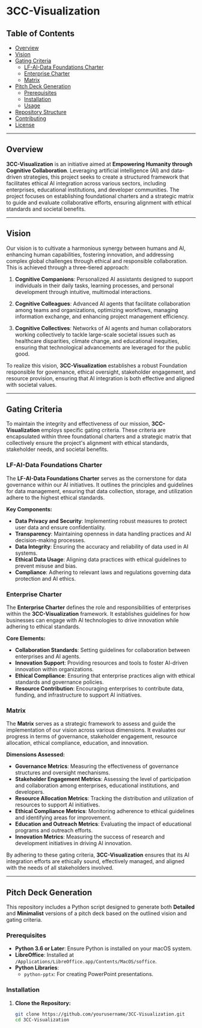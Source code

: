 # 3CC-Visualization

## Table of Contents
- [Overview](#overview)
- [Vision](#vision)
- [Gating Criteria](#gating-criteria)
  - [LF-AI-Data Foundations Charter](#lf-ai-data-foundations-charter)
  - [Enterprise Charter](#enterprise-charter)
  - [Matrix](#matrix)
- [Pitch Deck Generation](#pitch-deck-generation)
  - [Prerequisites](#prerequisites)
  - [Installation](#installation)
  - [Usage](#usage)
- [Repository Structure](#repository-structure)
- [Contributing](#contributing)
- [License](#license)

---

## Overview

**3CC-Visualization** is an initiative aimed at **Empowering Humanity through Cognitive Collaboration**. Leveraging artificial intelligence (AI) and data-driven strategies, this project seeks to create a structured framework that facilitates ethical AI integration across various sectors, including enterprises, educational institutions, and developer communities. The project focuses on establishing foundational charters and a strategic matrix to guide and evaluate collaborative efforts, ensuring alignment with ethical standards and societal benefits.

---

## Vision

Our vision is to cultivate a harmonious synergy between humans and AI, enhancing human capabilities, fostering innovation, and addressing complex global challenges through ethical and responsible collaboration. This is achieved through a three-tiered approach:

1. **Cognitive Companions**: Personalized AI assistants designed to support individuals in their daily tasks, learning processes, and personal development through intuitive, multimodal interactions.

2. **Cognitive Colleagues**: Advanced AI agents that facilitate collaboration among teams and organizations, optimizing workflows, managing information exchange, and enhancing project management efficiency.

3. **Cognitive Collectives**: Networks of AI agents and human collaborators working collectively to tackle large-scale societal issues such as healthcare disparities, climate change, and educational inequities, ensuring that technological advancements are leveraged for the public good.

To realize this vision, **3CC-Visualization** establishes a robust Foundation responsible for governance, ethical oversight, stakeholder engagement, and resource provision, ensuring that AI integration is both effective and aligned with societal values.

---

## Gating Criteria

To maintain the integrity and effectiveness of our mission, **3CC-Visualization** employs specific gating criteria. These criteria are encapsulated within three foundational charters and a strategic matrix that collectively ensure the project's alignment with ethical standards, stakeholder needs, and societal benefits.

### LF-AI-Data Foundations Charter

The **LF-AI-Data Foundations Charter** serves as the cornerstone for data governance within our AI initiatives. It outlines the principles and guidelines for data management, ensuring that data collection, storage, and utilization adhere to the highest ethical standards.

**Key Components:**
- **Data Privacy and Security**: Implementing robust measures to protect user data and ensure confidentiality.
- **Transparency**: Maintaining openness in data handling practices and AI decision-making processes.
- **Data Integrity**: Ensuring the accuracy and reliability of data used in AI systems.
- **Ethical Data Usage**: Aligning data practices with ethical guidelines to prevent misuse and bias.
- **Compliance**: Adhering to relevant laws and regulations governing data protection and AI ethics.

### Enterprise Charter

The **Enterprise Charter** defines the role and responsibilities of enterprises within the **3CC-Visualization** framework. It establishes guidelines for how businesses can engage with AI technologies to drive innovation while adhering to ethical standards.

**Core Elements:**
- **Collaboration Standards**: Setting guidelines for collaboration between enterprises and AI agents.
- **Innovation Support**: Providing resources and tools to foster AI-driven innovation within organizations.
- **Ethical Compliance**: Ensuring that enterprise practices align with ethical standards and governance policies.
- **Resource Contribution**: Encouraging enterprises to contribute data, funding, and infrastructure to support AI initiatives.

### Matrix

The **Matrix** serves as a strategic framework to assess and guide the implementation of our vision across various dimensions. It evaluates our progress in terms of governance, stakeholder engagement, resource allocation, ethical compliance, education, and innovation.

**Dimensions Assessed:**
- **Governance Metrics**: Measuring the effectiveness of governance structures and oversight mechanisms.
- **Stakeholder Engagement Metrics**: Assessing the level of participation and collaboration among enterprises, educational institutions, and developers.
- **Resource Allocation Metrics**: Tracking the distribution and utilization of resources to support AI initiatives.
- **Ethical Compliance Metrics**: Monitoring adherence to ethical guidelines and identifying areas for improvement.
- **Education and Outreach Metrics**: Evaluating the impact of educational programs and outreach efforts.
- **Innovation Metrics**: Measuring the success of research and development initiatives in driving AI innovation.

By adhering to these gating criteria, **3CC-Visualization** ensures that its AI integration efforts are ethically sound, effectively managed, and aligned with the needs of all stakeholders involved.

---

## Pitch Deck Generation

This repository includes a Python script designed to generate both **Detailed** and **Minimalist** versions of a pitch deck based on the outlined vision and gating criteria.

### Prerequisites

- **Python 3.6 or Later**: Ensure Python is installed on your macOS system.
- **LibreOffice**: Installed at `/Applications/LibreOffice.app/Contents/MacOS/soffice`.
- **Python Libraries**:
  - `python-pptx`: For creating PowerPoint presentations.
  
### Installation

1. **Clone the Repository:**

   ```bash
   git clone https://github.com/yourusername/3CC-Visualization.git
   cd 3CC-Visualization

